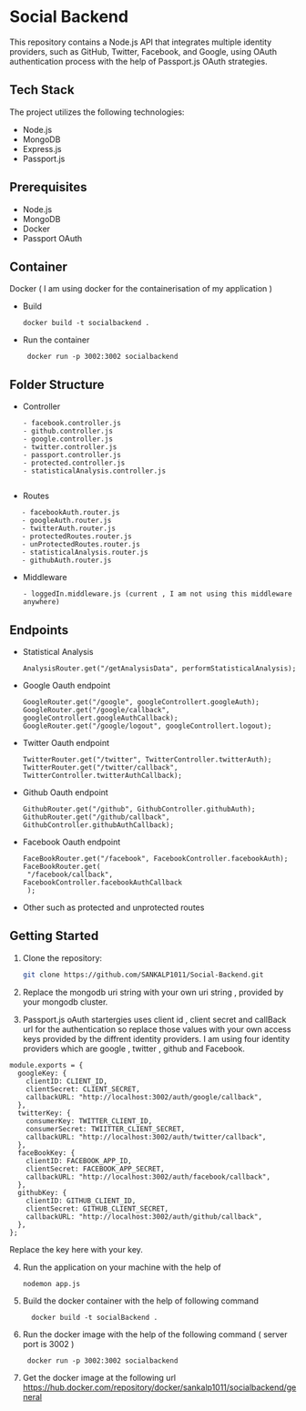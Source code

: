 # Social Backend

This repository contains a Node.js API that integrates multiple identity providers, such as GitHub, Twitter, Facebook, and Google, using OAuth authentication process with the help of Passport.js OAuth strategies.

## Tech Stack

The project utilizes the following technologies:

- Node.js
- MongoDB
- Express.js
- Passport.js

## Prerequisites

- Node.js 
- MongoDB
- Docker
- Passport OAuth

## Container

 Docker ( I am using docker for the containerisation of my application )
  - Build
    
    ```
    docker build -t socialbackend .
    ```
  - Run the container
    ```
     docker run -p 3002:3002 socialbackend
    ```

## Folder Structure
 - Controller
   ```
   - facebook.controller.js
   - github.controller.js
   - google.controller.js
   - twitter.controller.js
   - passport.controller.js
   - protected.controller.js
   - statisticalAnalysis.controller.js
  
 - Routes
```
   - facebookAuth.router.js
   - googleAuth.router.js
   - twitterAuth.router.js
   - protectedRoutes.router.js
   - unProtectedRoutes.router.js
   - statisticalAnalysis.router.js
   - githubAuth.router.js
```   
  - Middleware
    ```
    - loggedIn.middleware.js (current , I am not using this middleware anywhere)
    ```
## Endpoints
 - Statistical Analysis
    ```
    AnalysisRouter.get("/getAnalysisData", performStatisticalAnalysis);
    ```
 - Google Oauth endpoint
   ```
   GoogleRouter.get("/google", googleControllert.googleAuth);
   GoogleRouter.get("/google/callback", googleControllert.googleAuthCallback);
   GoogleRouter.get("/google/logout", googleControllert.logout);
    ```
 - Twitter Oauth endpoint
   ```
   TwitterRouter.get("/twitter", TwitterController.twitterAuth);
   TwitterRouter.get("/twitter/callback", TwitterController.twitterAuthCallback);
   ```
 - Github Oauth endpoint
   ```
   GithubRouter.get("/github", GithubController.githubAuth);
   GithubRouter.get("/github/callback", GithubController.githubAuthCallback);
   ```
 - Facebook Oauth endpoint
   ```
   FaceBookRouter.get("/facebook", FacebookController.facebookAuth);
   FaceBookRouter.get(
    "/facebook/callback",
   FacebookController.facebookAuthCallback
    );
   ```
 - Other such as protected and unprotected routes

## Getting Started

1. Clone the repository:

   ```bash
   git clone https://github.com/SANKALP1011/Social-Backend.git

2. Replace the mongodb uri string with your own uri string , provided by your mongodb cluster.
3. Passport.js oAuth startergies uses client id , client secret and callBack url for the authentication so replace those values with your own access keys provided by the diffrent identity providers. I am using four identity providers which are google , twitter , github and Facebook.

```
module.exports = {
  googleKey: {
    clientID: CLIENT_ID,
    clientSecret: CLIENT_SECRET,
    callbackURL: "http://localhost:3002/auth/google/callback",
  },
  twitterKey: {
    consumerKey: TWITTER_CLIENT_ID,
    consumerSecret: TWIITTER_CLIENT_SECRET,
    callbackURL: "http://localhost:3002/auth/twitter/callback",
  },
  faceBookKey: {
    clientID: FACEBOOK_APP_ID,
    clientSecret: FACEBOOK_APP_SECRET,
    callbackURL: "http://localhost:3002/auth/facebook/callback",
  },
  githubKey: {
    clientID: GITHUB_CLIENT_ID,
    clientSecret: GITHUB_CLIENT_SECRET,
    callbackURL: "http://localhost:3002/auth/github/callback",
  },
};
```
Replace the key here with your key.

4. Run the application on your machine with the help of
   
   ```
   nodemon app.js
   ```
5. Build the docker container with the help of following command
   ```
     docker build -t socialBackend .
   ```
6. Run the docker image with the help of the following command ( server port is 3002 )

   ```
    docker run -p 3002:3002 socialbackend
    ```
7. Get the docker image at the following url [ https://hub.docker.com/repository/docker/sankalp1011/socialbackend/general ]( Docker )

